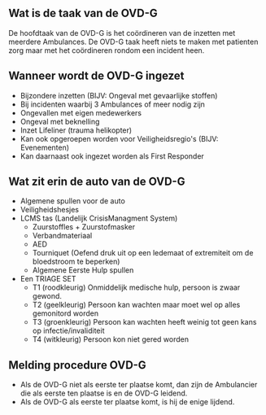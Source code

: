 ## Wat is de taak van de OVD-G

De hoofdtaak van de OVD-G is het coördineren van de inzetten met meerdere Ambulances. De OVD-G taak heeft niets te maken met patienten zorg maar met het coördineren rondom een incident heen.

## Wanneer wordt de OVD-G ingezet

- Bijzondere inzetten (BIJV: Ongeval met gevaarlijke stoffen)
- Bij incidenten waarbij 3 Ambulances of meer nodig zijn
- Ongevallen met eigen medewerkers
- Ongeval met beknelling
- Inzet Lifeliner (trauma helikopter)
- Kan ook opgeroepen worden voor Veiligheidsregio's (BIJV: Evenementen)
- Kan daarnaast ook ingezet worden als First Responder

## Wat zit erin de auto van de OVD-G

- Algemene spullen voor de auto
- Veiligheidshesjes
- LCMS tas (Landelijk CrisisManagment System)
	- Zuurstoffles + Zuurstofmasker
	- Verbandmateriaal
	- AED
	- Tourniquet (Oefend druk uit op een ledemaat of extremiteit om de bloedstroom te 	   beperken)
	- Algemene Eerste Hulp spullen
- Een TRIAGE SET
	- T1 (roodkleurig) Onmiddelijk medische hulp, persoon is zwaar gewond.
	- T2 (geelkleurig) Persoon kan wachten maar moet wel op alles gemonitord worden
	- T3 (groenkleurig) Persoon kan wachten heeft weinig tot geen kans op infectie/invaliditeit
	- T4 (witkleurig) Persoon kon niet gered worden

## Melding procedure OVD-G

- Als de OVD-G niet als eerste ter plaatse komt, dan zijn de Ambulancier die als eerste ten plaatse is en de OVD-G leidend.
- Als de OVD-G als eerste ter plaatse komt, is hij de enige lijdend.
